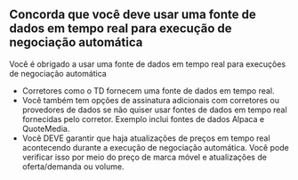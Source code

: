 ## Concorda que você deve usar uma fonte de dados em tempo real para execução de negociação automática

Você é obrigado a usar uma fonte de dados em tempo real para execuções de negociação automática
- Corretores como o TD fornecem uma fonte de dados em tempo real.
- Você também tem opções de assinatura adicionais com corretores ou provedores de dados se não quiser usar fontes de dados em tempo real fornecidas pelo corretor. Exemplo inclui fontes de dados Alpaca e QuoteMedia.
- Você DEVE garantir que haja atualizações de preços em tempo real acontecendo durante a execução de negociação automática. Você pode verificar isso por meio do preço de marca móvel e atualizações de oferta/demanda ou volume.

